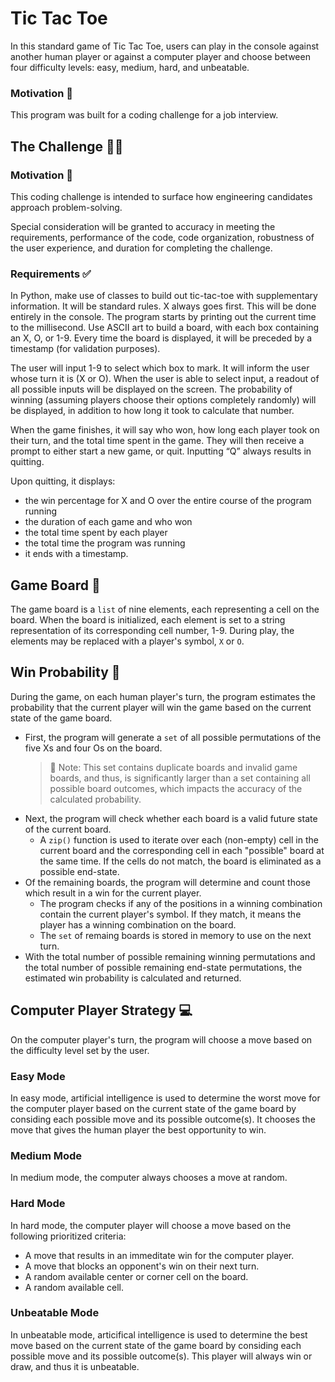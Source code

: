 # Tic Tac Toe

In this standard game of Tic Tac Toe, users can play in the console against another human player or against a computer player and choose between four difficulty levels: easy, medium, hard, and unbeatable.

### Motivation 🚸

This program was built for a coding challenge for a job interview.

## The Challenge 🧑‍💻

### Motivation 🚸

This coding challenge is intended to surface how engineering candidates approach problem-solving.

Special consideration will be granted to accuracy in meeting the requirements, performance of the code, code organization, robustness of the user experience, and duration for completing the challenge.

### Requirements ✅

In Python, make use of classes to build out tic-tac-toe with supplementary information. It will be standard rules. X always goes first. This will be done entirely in the console. The program starts by printing out the current time to the millisecond. Use ASCII art to build a board, with each box containing an X, O, or 1-9. Every time the board is displayed, it will be preceded by a timestamp (for validation purposes).

The user will input 1-9 to select which box to mark. It will inform the user whose turn it is (X or O). When the user is able to select input, a readout of all possible inputs will be displayed on the screen. The probability of winning (assuming players choose their options completely randomly) will be displayed, in addition to how long it took to calculate that number.

When the game finishes, it will say who won, how long each player took on their turn, and the total time spent in the game. They will then receive a prompt to either start a new game, or quit. Inputting “Q” always results in quitting.

Upon quitting, it displays:
  * the win percentage for X and O over the entire course of the program running
  * the duration of each game and who won
  * the total time spent by each player
  * the total time the program was running
  * it ends with a timestamp.

## Game Board 🔢

The game board is a `list` of nine elements, each representing a cell on the board. When the board is initialized, each element is set to a string representation of its corresponding cell number, 1-9. During play, the elements may be replaced with a player's symbol, `X` or `O`.

## Win Probability 🎲

During the game, on each human player's turn, the program estimates the probability that the current player will win the game based on the current state of the game board.
  * First, the program will generate a `set` of all possible permutations of the five Xs and four Os on the board.
    > 📢 Note: This set contains duplicate boards and invalid game boards, and thus, is significantly larger than a set containing all possible board outcomes, which impacts the accuracy of the calculated probability.
  * Next, the program will check whether each board is a valid future state of the current board.
    * A `zip()` function is used to iterate over each (non-empty) cell in the current board and the corresponding cell in each "possible" board at the same time. If the cells do not match, the board is eliminated as a possible end-state.
  * Of the remaining boards, the program will determine and count those which result in a win for the current player.
    * The program checks if any of the positions in a winning combination contain the current player's symbol. If they match, it means the player has a winning combination on the board.
    * The `set` of remaing boards is stored in memory to use on the next turn.
  * With the total number of possible remaining winning permutations and the total number of possible remaining end-state permutations, the estimated win probability is calculated and returned.

## Computer Player Strategy 💻

On the computer player's turn, the program will choose a move based on the difficulty level set by the user.

### Easy Mode

In easy mode, artificial intelligence is used to determine the worst move for the computer player based on the current state of the game board by considing each possible move and its possible outcome(s). It chooses the move that gives the human player the best opportunity to win.

### Medium Mode

In medium mode, the computer always chooses a move at random.

### Hard Mode

In hard mode, the computer player will choose a move based on the following prioritized criteria:
  * A move that results in an immeditate win for the computer player.
  * A move that blocks an opponent's win on their next turn.
  * A random available center or corner cell on the board.
  * A random available cell.

### Unbeatable Mode

In unbeatable mode, articifical intelligence is used to determine the best move based on the current state of the game board by considing each possible move and its possible outcome(s). This player will always win or draw, and thus it is unbeatable.
